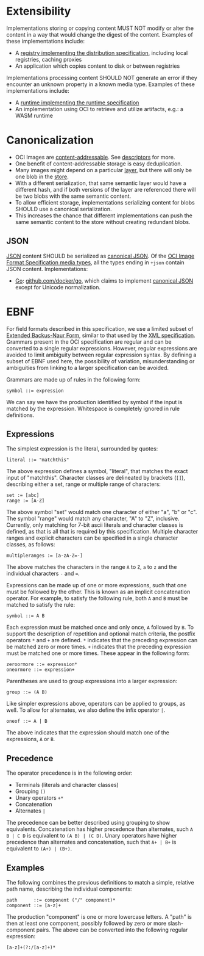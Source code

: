 # Extensibility

Implementations storing or copying content MUST NOT modify or alter the content in a way that would change the digest of the content. Examples of these implementations include:

- A [registry implementing the distribution specification][distribution-spec], including local registries, caching proxies
- An application which copies content to disk or between registries

Implementations processing content SHOULD NOT generate an error if they encounter an unknown property in a known media type. Examples of these implementations include:

- A [runtime implementing the runtime specification][runtime-spec]
- An implementation using OCI to retrieve and utilize artifacts, e.g.: a WASM runtime

# Canonicalization

- OCI Images are [content-addressable](https://en.wikipedia.org/wiki/Content-addressable_storage). See [descriptors](descriptor.md) for more.
- One benefit of content-addressable storage is easy deduplication.
- Many images might depend on a particular [layer](layer.md), but there will only be one blob in the [store](image-layout.md).
- With a different serialization, that same semantic layer would have a different hash, and if both versions of the layer are referenced there will be two blobs with the same semantic content.
- To allow efficient storage, implementations serializing content for blobs SHOULD use a canonical serialization.
- This increases the chance that different implementations can push the same semantic content to the store without creating redundant blobs.

## JSON

[JSON][JSON] content SHOULD be serialized as [canonical JSON][canonical-json].
Of the [OCI Image Format Specification media types](media-types.md), all the types ending in `+json` contain JSON content.
Implementations:

- [Go][Go]: [github.com/docker/go][docker-go], which claims to implement [canonical JSON][canonical-json] except for Unicode normalization.

# EBNF

For field formats described in this specification, we use a limited subset of [Extended Backus-Naur Form][ebnf], similar to that used by the [XML specification][xmlebnf].
Grammars present in the OCI specification are regular and can be converted to a single regular expressions.
However, regular expressions are avoided to limit ambiguity between regular expression syntax.
By defining a subset of EBNF used here, the possibility of variation, misunderstanding or ambiguities from linking to a larger specification can be avoided.

Grammars are made up of rules in the following form:

```ebnf
symbol ::= expression
```

We can say we have the production identified by symbol if the input is matched by the expression.
Whitespace is completely ignored in rule definitions.

## Expressions

The simplest expression is the literal, surrounded by quotes:

```ebnf
literal ::= "matchthis"
```

The above expression defines a symbol, "literal", that matches the exact input of "matchthis".
Character classes are delineated by brackets (`[]`), describing either a set, range or multiple range of characters:

```ebnf
set := [abc]
range := [A-Z]
```

The above symbol "set" would match one character of either "a", "b" or "c".
The symbol "range" would match any character, "A" to "Z", inclusive.
Currently, only matching for 7-bit ascii literals and character classes is defined, as that is all that is required by this specification.
Multiple character ranges and explicit characters can be specified in a single character classes, as follows:

```ebnf
multipleranges := [a-zA-Z=-]
```

The above matches the characters in the range `A` to `Z`, `a` to `z` and the individual characters `-` and `=`.

Expressions can be made up of one or more expressions, such that one must be followed by the other.
This is known as an implicit concatenation operator.
For example, to satisfy the following rule, both `A` and `B` must be matched to satisfy the rule:

```ebnf
symbol ::= A B
```

Each expression must be matched once and only once, `A` followed by `B`.
To support the description of repetition and optional match criteria, the postfix operators `*` and `+` are defined.
`*` indicates that the preceding expression can be matched zero or more times.
`+` indicates that the preceding expression must be matched one or more times.
These appear in the following form:

```ebnf
zeroormore ::= expression*
oneormore ::= expression+
```

Parentheses are used to group expressions into a larger expression:

```ebnf
group ::= (A B)
```

Like simpler expressions above, operators can be applied to groups, as well.
To allow for alternates, we also define the infix operator `|`.

```ebnf
oneof ::= A | B
```

The above indicates that the expression should match one of the expressions, `A` or `B`.

## Precedence

The operator precedence is in the following order:

- Terminals (literals and character classes)
- Grouping `()`
- Unary operators `+*`
- Concatenation
- Alternates `|`

The precedence can be better described using grouping to show equivalents.
Concatenation has higher precedence than alternates, such `A B | C D` is equivalent to `(A B) | (C D)`.
Unary operators have higher precedence than alternates and concatenation, such that `A+ | B+` is equivalent to `(A+) | (B+)`.

## Examples

The following combines the previous definitions to match a simple, relative path name, describing the individual components:

```ebnf
path      ::= component ("/" component)*
component ::= [a-z]+
```

The production "component" is one or more lowercase letters.
A "path" is then at least one component, possibly followed by zero or more slash-component pairs.
The above can be converted into the following regular expression:

```regex
[a-z]+(?:/[a-z]+)*
```

[canonical-json]: https://wiki.laptop.org/go/Canonical_JSON
[distribution-spec]: https://github.com/opencontainers/distribution-spec/blob/main/spec.md
[docker-go]: https://github.com/docker/go/
[ebnf]: https://en.wikipedia.org/wiki/Extended_Backus%E2%80%93Naur_form
[Go]: https://golang.org/
[JSON]: https://json.org/
[runtime-spec]: https://github.com/opencontainers/runtime-spec/blob/main/spec.md
[xmlebnf]: https://www.w3.org/TR/REC-xml/#sec-notation
